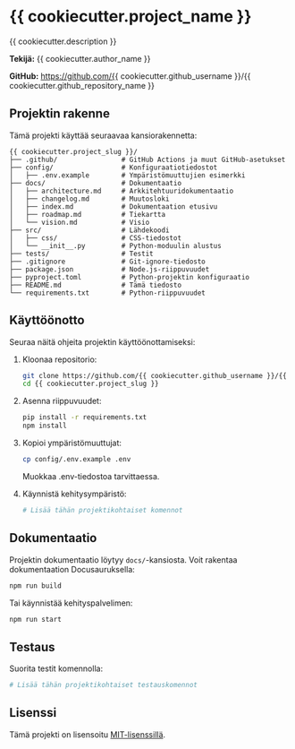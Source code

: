 # {{ cookiecutter.project_name }}

{{ cookiecutter.description }}

**Tekijä:** {{ cookiecutter.author_name }}

**GitHub:** https://github.com/{{ cookiecutter.github_username }}/{{ cookiecutter.github_repository_name }}

## Projektin rakenne

Tämä projekti käyttää seuraavaa kansiorakennetta:

```
{{ cookiecutter.project_slug }}/
├── .github/                # GitHub Actions ja muut GitHub-asetukset
├── config/                 # Konfiguraatiotiedostot
│   ├── .env.example        # Ympäristömuuttujien esimerkki
├── docs/                   # Dokumentaatio
│   ├── architecture.md     # Arkkitehtuuridokumentaatio
│   ├── changelog.md        # Muutosloki
│   ├── index.md            # Dokumentaation etusivu
│   ├── roadmap.md          # Tiekartta
│   └── vision.md           # Visio
├── src/                    # Lähdekoodi
│   ├── css/                # CSS-tiedostot
│   └── __init__.py         # Python-moduulin alustus
├── tests/                  # Testit
├── .gitignore              # Git-ignore-tiedosto
├── package.json            # Node.js-riippuvuudet
├── pyproject.toml          # Python-projektin konfiguraatio
├── README.md               # Tämä tiedosto
└── requirements.txt        # Python-riippuvuudet
```

## Käyttöönotto

Seuraa näitä ohjeita projektin käyttöönottamiseksi:

1. Kloonaa repositorio:
   ```bash
   git clone https://github.com/{{ cookiecutter.github_username }}/{{ cookiecutter.github_repository_name }}.git
   cd {{ cookiecutter.project_slug }}
   ```

2. Asenna riippuvuudet:
   ```bash
   pip install -r requirements.txt
   npm install
   ```

3. Kopioi ympäristömuuttujat:
   ```bash
   cp config/.env.example .env
   ```
   Muokkaa .env-tiedostoa tarvittaessa.

4. Käynnistä kehitysympäristö:
   ```bash
   # Lisää tähän projektikohtaiset komennot
   ```

## Dokumentaatio

Projektin dokumentaatio löytyy `docs/`-kansiosta. Voit rakentaa dokumentaation Docusauruksella:

```bash
npm run build
```

Tai käynnistää kehityspalvelimen:

```bash
npm run start
```

## Testaus

Suorita testit komennolla:

```bash
# Lisää tähän projektikohtaiset testauskomennot
```

## Lisenssi

Tämä projekti on lisensoitu [MIT-lisenssillä](LICENSE).
